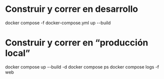 # Construir y correr en desarrollo
docker compose -f docker-compose.yml up --build

# Construir y correr en “producción local”
docker compose up --build -d
docker compose ps
docker compose logs -f web
